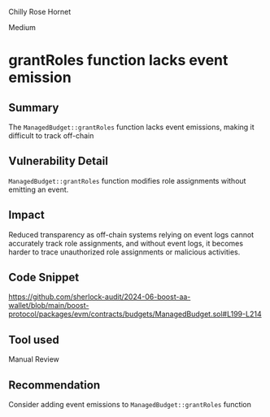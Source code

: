 Chilly Rose Hornet

Medium

# grantRoles function lacks event emission

## Summary
The ``ManagedBudget::grantRoles`` function lacks event emissions, making it difficult to track off-chain

## Vulnerability Detail
``ManagedBudget::grantRoles`` function modifies role assignments without emitting an event.
## Impact
Reduced transparency as off-chain systems relying on event logs cannot accurately track role assignments, and without event logs, it becomes harder to trace unauthorized role assignments or malicious activities.
## Code Snippet
https://github.com/sherlock-audit/2024-06-boost-aa-wallet/blob/main/boost-protocol/packages/evm/contracts/budgets/ManagedBudget.sol#L199-L214
## Tool used

Manual Review

## Recommendation
Consider adding event emissions to ``ManagedBudget::grantRoles`` function